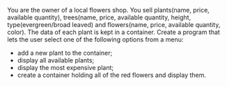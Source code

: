 You are the owner of a local flowers shop. You sell plants(name, price, available quantity),
trees(name, price, available quantity, height, type(evergreen/broad leaved)
and flowers(name, price, available quantity, color). The data of each plant is kept in a container.
Create a program that lets the user select one of the following options from a menu:
- add a new plant to the container;
- display all available plants;
- display the most expensive plant;
- create a container holding all of the red flowers and display them.

